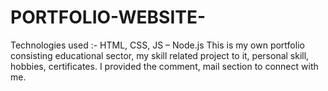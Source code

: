 # PORTFOLIO-WEBSITE-
Technologies used :- HTML, CSS, JS – Node.js This is my own portfolio consisting educational sector, my skill related project to it, personal skill, hobbies, certificates.  I provided the comment, mail section to connect with me.                                   
